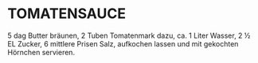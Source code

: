 # TOMATENSAUCE

5 dag Butter bräunen, 2 Tuben Tomatenmark dazu, ca. 1 Liter Wasser, 2 ½
EL Zucker, 6 mittlere Prisen Salz, aufkochen lassen und mit gekochten
Hörnchen servieren.

